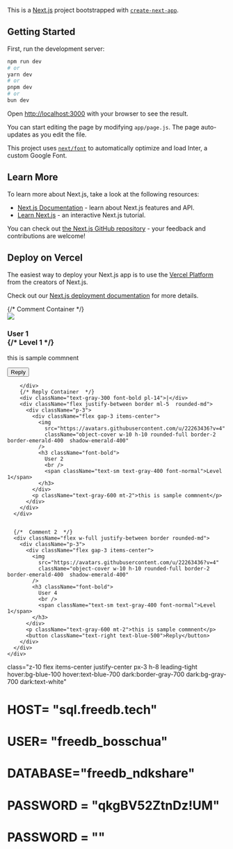 This is a [Next.js](https://nextjs.org/) project bootstrapped with [`create-next-app`](https://github.com/vercel/next.js/tree/canary/packages/create-next-app).

## Getting Started

First, run the development server:

```bash
npm run dev
# or
yarn dev
# or
pnpm dev
# or
bun dev
```

Open [http://localhost:3000](http://localhost:3000) with your browser to see the result.

You can start editing the page by modifying `app/page.js`. The page auto-updates as you edit the file.

This project uses [`next/font`](https://nextjs.org/docs/basic-features/font-optimization) to automatically optimize and load Inter, a custom Google Font.

## Learn More

To learn more about Next.js, take a look at the following resources:

- [Next.js Documentation](https://nextjs.org/docs) - learn about Next.js features and API.
- [Learn Next.js](https://nextjs.org/learn) - an interactive Next.js tutorial.

You can check out [the Next.js GitHub repository](https://github.com/vercel/next.js/) - your feedback and contributions are welcome!

## Deploy on Vercel

The easiest way to deploy your Next.js app is to use the [Vercel Platform](https://vercel.com/new?utm_medium=default-template&filter=next.js&utm_source=create-next-app&utm_campaign=create-next-app-readme) from the creators of Next.js.

Check out our [Next.js deployment documentation](https://nextjs.org/docs/deployment) for more details.




 <div className="flex flex-col gap-5 m-3">
      {/* Comment Container */}
      <div>
        <div className="flex w-full justify-between border rounded-md">
          <div className="p-3">
            <div className="flex gap-3 items-center">
              <img
                src="https://avatars.githubusercontent.com/u/22263436?v=4"
                className="object-cover w-10 h-10 rounded-full border-2 border-emerald-400  shadow-emerald-400"
              />
              <h3 className="font-bold">
                User 1
                <br />
                {/* <span className="text-sm text-gray-400 font-normal">Level 1</span> */}
              </h3>
            </div>
            <p className="text-gray-600 mt-2">this is sample commnent</p>
            <button className="text-right text-blue-500">Reply</button>
          </div>

        </div>
        {/* Reply Container  */}
        <div className="text-gray-300 font-bold pl-14">|</div>
        <div className="flex justify-between border ml-5  rounded-md">
          <div className="p-3">
            <div className="flex gap-3 items-center">
              <img
                src="https://avatars.githubusercontent.com/u/22263436?v=4"
                className="object-cover w-10 h-10 rounded-full border-2 border-emerald-400  shadow-emerald-400"
              />
              <h3 className="font-bold">
                User 2
                <br />
                <span className="text-sm text-gray-400 font-normal">Level 1</span>
              </h3>
            </div>
            <p className="text-gray-600 mt-2">this is sample commnent</p>
          </div>
        </div>
      </div>


      {/*  Comment 2  */}
      <div className="flex w-full justify-between border rounded-md">
        <div className="p-3">
          <div className="flex gap-3 items-center">
            <img
              src="https://avatars.githubusercontent.com/u/22263436?v=4"
              className="object-cover w-10 h-10 rounded-full border-2 border-emerald-400  shadow-emerald-400"
            />
            <h3 className="font-bold">
              User 4
              <br />
              <span className="text-sm text-gray-400 font-normal">Level 1</span>
            </h3>
          </div>
          <p className="text-gray-600 mt-2">this is sample commnent</p>
          <button className="text-right text-blue-500">Reply</button>
        </div>
      </div>
    </div>








 class="z-10 flex items-center justify-center px-3 h-8 leading-tight  hover:bg-blue-100 hover:text-blue-700 dark:border-gray-700 dark:bg-gray-700 dark:text-white"



# HOST= "sql.freedb.tech"
# USER= "freedb_bosschua"
# DATABASE="freedb_ndkshare"
# PASSWORD = "qkgBV52ZtnDz!UM"


# PASSWORD = ""